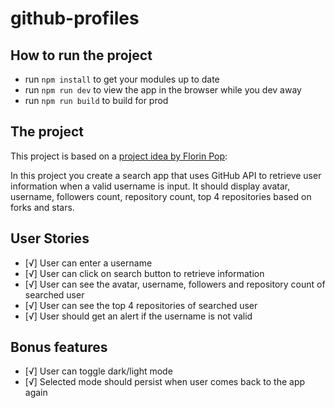 # github-profiles

## How to run the project

- run `npm install` to get your modules up to date
- run `npm run dev` to view the app in the browser while you dev away
- run `npm run build` to build for prod

## The project

This project is based on a [project idea by Florin Pop](https://github.com/florinpop17/app-ideas/blob/master/Projects/2-Intermediate/GitHub-Profiles.md):

In this project you create a search app that uses GitHub API to retrieve user information when a valid username is input. It should display avatar, username, followers count, repository count, top 4 repositories based on forks and stars.

## User Stories

- [√] User can enter a username
- [√] User can click on search button to retrieve information
- [√] User can see the avatar, username, followers and repository count of searched user
- [√] User can see the top 4 repositories of searched user
- [√] User should get an alert if the username is not valid

## Bonus features

- [√] User can toggle dark/light mode
- [√] Selected mode should persist when user comes back to the app again
